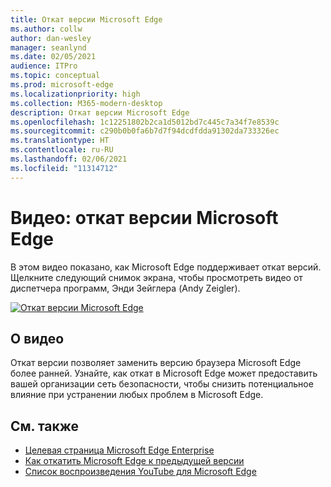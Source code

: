 ```yaml
---
title: Откат версии Microsoft Edge
ms.author: collw
author: dan-wesley
manager: seanlynd
ms.date: 02/05/2021
audience: ITPro
ms.topic: conceptual
ms.prod: microsoft-edge
ms.localizationpriority: high
ms.collection: M365-modern-desktop
description: Откат версии Microsoft Edge
ms.openlocfilehash: 1c12251802b2ca1d5012bd7c445c7a34f7e8539c
ms.sourcegitcommit: c290b0b0fa6b7d7f94dcdfdda91302da733326ec
ms.translationtype: HT
ms.contentlocale: ru-RU
ms.lasthandoff: 02/06/2021
ms.locfileid: "11314712"
---
```

# Видео: откат версии Microsoft Edge

В этом видео показано, как Microsoft Edge поддерживает откат версий. Щелкните следующий снимок экрана, чтобы просмотреть видео от диспетчера программ, Энди Зейглера (Andy Zeigler).

[![Откат версии Microsoft Edge](media/microsoft-edge-video-version-rollback/0.png)](http://www.youtube.com/watch?v=pXhXHvKUa_c "Microsoft Edge version rollback")

##  <a name="about-the-video"></a>О видео

Откат версии позволяет заменить версию браузера Microsoft Edge более ранней. Узнайте, как откат в Microsoft Edge может предоставить вашей организации сеть безопасности, чтобы снизить потенциальное влияние при устранении любых проблем в Microsoft Edge.

##  <a name="see-also"></a>См. также

- [Целевая страница Microsoft Edge Enterprise](https://aka.ms/EdgeEnterprise)
- [Как откатить Microsoft Edge к предыдущей версии](edge-learnmore-rollback.md)
- [Список воспроизведения YouTube для Microsoft Edge](https://www.youtube.com/playlist?list=PLXtHYVsvn_b-uXh1tMeYpT-0iD8tD3tFy)
